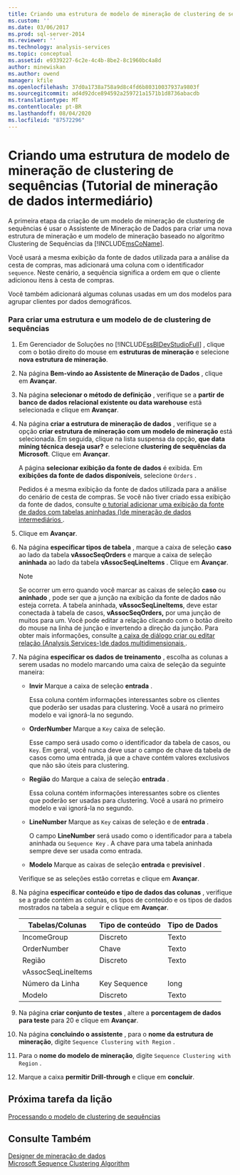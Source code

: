 ```yaml
---
title: Criando uma estrutura de modelo de mineração de clustering de sequências (tutorial de mineração de dados intermediário) | Microsoft Docs
ms.custom: ''
ms.date: 03/06/2017
ms.prod: sql-server-2014
ms.reviewer: ''
ms.technology: analysis-services
ms.topic: conceptual
ms.assetid: e9339227-6c2e-4c4b-8be2-8c1960bc4a8d
author: minewiskan
ms.author: owend
manager: kfile
ms.openlocfilehash: 37d0a1738a758a9d8c4fd6b80310037937a9803f
ms.sourcegitcommit: ad4d92dce894592a259721a1571b1d8736abacdb
ms.translationtype: MT
ms.contentlocale: pt-BR
ms.lasthandoff: 08/04/2020
ms.locfileid: "87572296"
---
```

# <a name="creating-a-sequence-clustering-mining-model-structure-intermediate-data-mining-tutorial"></a>Criando uma estrutura de modelo de mineração de clustering de sequências (Tutorial de mineração de dados intermediário)
  A primeira etapa da criação de um modelo de mineração de clustering de sequências é usar o Assistente de Mineração de Dados para criar uma nova estrutura de mineração e um modelo de mineração baseado no algoritmo Clustering de Sequências da [!INCLUDE[msCoName](../includes/msconame-md.md)].  
  
 Você usará a mesma exibição da fonte de dados utilizada para a análise da cesta de compras, mas adicionará uma coluna com o identificador `sequence`. Neste cenário, a sequência significa a ordem em que o cliente adicionou itens à cesta de compras.  
  
 Você também adicionará algumas colunas usadas em um dos modelos para agrupar clientes por dados demográficos.  
  
### <a name="to-create-a-sequence-clustering-structure-and-model"></a>Para criar uma estrutura e um modelo de de clustering de sequências  
  
1.  Em Gerenciador de Soluções no [!INCLUDE[ssBIDevStudioFull](../includes/ssbidevstudiofull-md.md)] , clique com o botão direito do mouse em **estruturas de mineração** e selecione **nova estrutura de mineração**.  
  
2.  Na página **Bem-vindo ao Assistente de Mineração de Dados** , clique em **Avançar**.  
  
3.  Na página **selecionar o método de definição** , verifique se a **partir de banco de dados relacional existente ou data warehouse** está selecionada e clique em **Avançar**.  
  
4.  Na página **criar a estrutura de mineração de dados** , verifique se a opção **criar estrutura de mineração com um modelo de mineração** está selecionada. Em seguida, clique na lista suspensa da opção, **que data mining técnica deseja usar?** e selecione **clustering de sequências da Microsoft**. Clique em **Avançar**.  
  
     A página **selecionar exibição da fonte de dados** é exibida. Em **exibições da fonte de dados disponíveis**, selecione `Orders` .  
  
     Pedidos é a mesma exibição da fonte de dados utilizada para a análise do cenário de cesta de compras. Se você não tiver criado essa exibição da fonte de dados, consulte [o tutorial adicionar uma exibição da fonte de dados com tabelas aninhadas &#40;&#41;de mineração de dados intermediários ](../../2014/tutorials/adding-a-data-source-view-with-nested-tables-intermediate-data-mining-tutorial.md).  
  
5.  Clique em **Avançar**.  
  
6.  Na página **especificar tipos de tabela** , marque a caixa de seleção **caso** ao lado da tabela **vAssocSeqOrders** e marque a caixa de seleção **aninhada** ao lado da tabela **vAssocSeqLineItems** . Clique em **Avançar**.  
  
    > [!NOTE]  
    >  Se ocorrer um erro quando você marcar as caixas de seleção **caso** ou **aninhado** , pode ser que a junção na exibição da fonte de dados não esteja correta. A tabela aninhada, **vAssocSeqLineItems**, deve estar conectada à tabela de casos, **vAssocSeqOrders,** por uma junção de muitos para um. Você pode editar a relação clicando com o botão direito do mouse na linha de junção e invertendo a direção da junção. Para obter mais informações, consulte [a caixa de diálogo criar ou editar relação &#40;Analysis Services-&#41;de dados multidimensionais ](../../2014/analysis-services/create-or-edit-relationship-dialog-box-analysis-services-multidimensional-data.md).  
  
7.  Na página **especificar os dados de treinamento** , escolha as colunas a serem usadas no modelo marcando uma caixa de seleção da seguinte maneira:  
  
    -   **Invir** Marque a caixa de seleção **entrada** .  
  
         Essa coluna contém informações interessantes sobre os clientes que poderão ser usadas para clustering. Você a usará no primeiro modelo e vai ignorá-la no segundo.  
  
    -   **OrderNumber** Marque a `Key` caixa de seleção.  
  
         Esse campo será usado como o identificador da tabela de casos, ou `Key`. Em geral, você nunca deve usar o campo de chave da tabela de casos como uma entrada, já que a chave contém valores exclusivos que não são úteis para clustering.  
  
    -   **Região** do Marque a caixa de seleção **entrada** .  
  
         Essa coluna contém informações interessantes sobre os clientes que poderão ser usadas para clustering. Você a usará no primeiro modelo e vai ignorá-la no segundo.  
  
    -   **LineNumber** Marque as `Key` caixas de seleção e de **entrada** .  
  
         O campo **LineNumber** será usado como o identificador para a tabela aninhada ou `Sequence Key` . A chave para uma tabela aninhada sempre deve ser usada como entrada.  
  
    -   **Modelo** Marque as caixas de seleção **entrada** e **previsível** .  
  
     Verifique se as seleções estão corretas e clique em **Avançar**.  
  
8.  Na página **especificar conteúdo e tipo de dados das colunas** , verifique se a grade contém as colunas, os tipos de conteúdo e os tipos de dados mostrados na tabela a seguir e clique em **Avançar**.  
  
    |Tabelas/Colunas|Tipo de conteúdo|Tipo de Dados|  
    |---------------------|------------------|---------------|  
    |IncomeGroup|Discreto|Texto|  
    |OrderNumber|Chave|Texto|  
    |Região|Discreto|Texto|  
    |vAssocSeqLineItems|||  
    |Número da Linha|Key Sequence|long|  
    |Modelo|Discreto|Texto|  
  
9. Na página **criar conjunto de testes** , altere a **porcentagem de dados para teste** para 20 e clique em **Avançar**.  
  
10. Na página **concluindo o assistente** , para o **nome da estrutura de mineração**, digite `Sequence Clustering with Region` .  
  
11. Para o **nome do modelo de mineração**, digite `Sequence Clustering with Region` .  
  
12. Marque a caixa **permitir Drill-through** e clique em **concluir**.  
  
## <a name="next-task-in-lesson"></a>Próxima tarefa da lição  
 [Processando o modelo de clustering de sequências](../../2014/tutorials/processing-the-sequence-clustering-model.md)  
  
## <a name="see-also"></a>Consulte Também  
 [Designer de mineração de dados](../../2014/analysis-services/data-mining/data-mining-designer.md)   
 [Microsoft Sequence Clustering Algorithm](../../2014/analysis-services/data-mining/microsoft-sequence-clustering-algorithm.md)  
  
  
